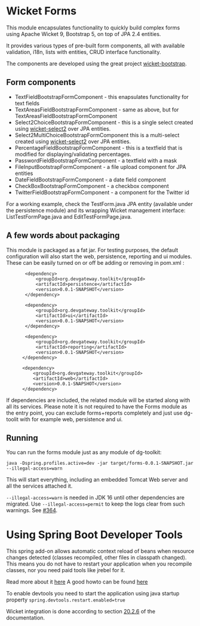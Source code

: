 # Wicket Forms

This module encapsulates functionality to quickly build complex forms using Apache Wicket 9, Bootstrap 5, on top of JPA 2.4 entities.

It provides various types of pre-built form components, all with available validation, i18n, lists with entities, CRUD interface functionality.

The components are developed using the great project [wicket-bootstrap](https://github.com/l0rdn1kk0n/wicket-bootstrap).

## Form components

* TextFieldBootstrapFormComponent - this enapsulates functionality for text fields
* TextAreasFieldBootstrapFormComponent - same as above, but for TextAreasFieldBootstrapFormComponent
* Select2ChoiceBootstrapFormComponent - this is a single select created using  [wicket-select2](https://github.com/ivaynberg/wicket-select2) over JPA entities.
* Select2MultiChoiceBootstrapFormComponent  this is a multi-select created using  [wicket-select2](https://github.com/ivaynberg/wicket-select2) over JPA entities.
*  PercentageFieldBootstrapFormComponent - this is a textfield that is modified for displaying/validating percentages.
*  PasswordFieldBootstrapFormComponent - a textfield with a mask
* FileInputBootstrapFormComponent - a file upload component for JPA entities
* DateFieldBootstrapFormComponent - a date field component
* CheckBoxBootstrapFormComponent - a checkbox component
* TwitterFieldBootstrapFormComponent - a component for the Twitter id

For a working example, check the TestForm.java JPA entity (available under the persistence module) and its wrapping Wicket management interface: ListTestFormPage.java and EditTestFormPage.java.

## A few words about packaging

This module is packaged as a fat jar. For testing purposes, the default configuration will also start the web, persistence, reporting and ui modules. These can be easily turned on or off be adding or removing <dependencies> in pom.xml :

```
       <dependency>
           <groupId>org.devgateway.toolkit</groupId>
           <artifactId>persistence</artifactId>
           <version>0.0.1-SNAPSHOT</version>
       </dependency>

       <dependency>
           <groupId>org.devgateway.toolkit</groupId>
           <artifactId>ui</artifactId>
           <version>0.0.1-SNAPSHOT</version>
       </dependency>

       <dependency>
           <groupId>org.devgateway.toolkit</groupId>
           <artifactId>reporting</artifactId>
           <version>0.0.1-SNAPSHOT</version>
      </dependency>

      <dependency>
          <groupId>org.devgateway.toolkit</groupId>
          <artifactId>web</artifactId>
          <version>0.0.1-SNAPSHOT</version>
      </dependency>
 ```


 If dependencies are included, the related module will be started along with all its services. Please note it is not required to have the Forms module as the entry point, you can exclude forms+reports completely and just use dg-toolit with for example web, persistence  and ui.

## Running

 You can run the forms module just as any module of dg-toolkit:


 `java -Dspring.profiles.active=dev -jar target/forms-0.0.1-SNAPSHOT.jar --illegal-access=warn`

 This will start everything, including an embedded Tomcat Web server and all the services attached it.

`--illegal-access=warn` is needed in JDK 16 until other dependencies are migrated.
Use `--illegal-access=permit` to keep the logs clear from such warnings.
See [#364](https://github.com/devgateway/dg-toolkit/issues/364).

# Using Spring Boot Developer Tools

This spring add-on allows automatic context reload of beans when resource changes detected 
(classes recompiled, other files in classpath changed). This means you do not have to restart your
application when you recompile classes, nor you need paid tools like jrebel for it.

Read more about it [here](https://docs.spring.io/spring-boot/docs/2.1.9.RELEASE/reference/html/using-boot-devtools.html)
A good howto can be found [here](https://www.baeldung.com/spring-boot-devtools)

To enable devtools you need to start the application using java startup property
`spring.devtools.restart.enabled=true`

Wicket integration is done according to section [20.2.6](https://docs.spring.io/spring-boot/docs/2.1.9.RELEASE/reference/html/using-boot-devtools.html#using-boot-devtools-customizing-classload)
of the documentation.
